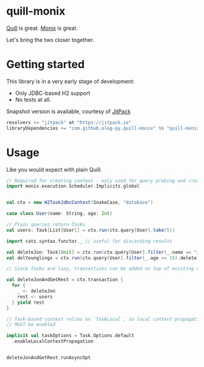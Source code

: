 # quill-monix
[Quill](getquill/quill) is great. [Monix](monix/monix) is great.

Let's bring the two closer together.

# Getting started

This library is in a very early stage of development:

* Only JDBC-based H2 support
* No tests at all.

Snapshot version is available, courtesy of [JitPack](https://jitpack.io)

```sbt
resolvers += "jitpack" at "https://jitpack.io"
libraryDependencies += "com.github.oleg-py.quill-monix" %% "quill-monix-jdbc" % "cd86cfa728"
```

# Usage
Like you would expect with plain Quill.

```scala
// Required for creating context - only used for query probing and creating a single TaskLocal
import monix.execution.Scheduler.Implicits.global


val ctx = new H2TaskJdbcContext(SnakeCase, "database")

case class User(name: String, age: Int)

// Plain queries return Tasks
val users: Task[List[User]] = ctx.run(ctx.query[User].take(5))

import cats.syntax.functor._ // useful for discarding results

val deleteJon: Task[Unit] = ctx.run(ctx.query[User].filter(_.name == "Jon").delete).void
val delYounglings = ctx.run(ctx.query[User].filter(_.age <= 15).delete).void

// Since Tasks are lazy, transactions can be added on top of existing ones

val deleteJonAndGetRest = ctx.transaction {
  for {
    _ <- deleteJon
    rest <- users
  } yield rest
}

// Task-based context relies on `TaskLocal`, so local context propagation
// MUST be enabled

implicit val taskOptions = Task.Options.default
  .enableLocalContextPropagation


deleteJonAndGetRest.runAsyncOpt

```
